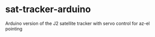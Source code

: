 # sat-tracker-arduino
Arduino version of the J2 satellite tracker with servo control for az-el pointing
